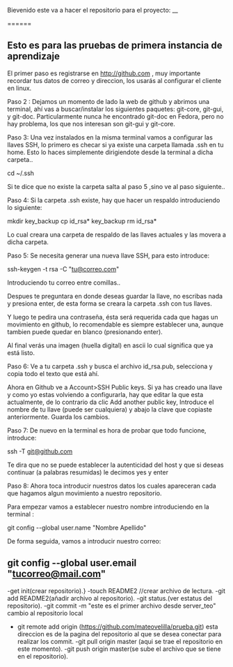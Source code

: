 Bievenido este va a hacer el repositorio
para el proyecto: __

======

Esto es para las pruebas de primera instancia de aprendizaje
------------

El primer paso es registrarse en http://github.com , muy importante recordar tus datos de correo y direccion, los usarás al configurar el cliente en linux.

Paso 2 : Dejamos un momento de lado la web de github y abrimos una terminal, ahí vas a buscar/instalar los siguientes paquetes: git-core, git-gui, y git-doc. Particularmente nunca he encontrado git-doc en Fedora, pero no hay problema, los que nos interesan son git-gui y git-core.


Paso 3: Una vez instalados en la misma terminal vamos a configurar las llaves SSH, lo primero es checar si ya existe una carpeta llamada .ssh en tu home. Esto lo haces simplemente dirigiendote desde la terminal a dicha carpeta..

cd ~/.ssh

Si te dice que no existe la carpeta salta al paso 5 ,sino ve al paso siguiente..

Paso 4: Si la carpeta .ssh existe, hay que hacer un respaldo introduciendo lo siguiente:

mkdir key_backup
cp id_rsa* key_backup
rm id_rsa*

Lo cual creara una carpeta de respaldo de las llaves actuales y las movera a dicha carpeta.

Paso 5: Se necesita generar una nueva llave SSH, para esto introduce:

ssh-keygen -t rsa -C "tu@correo.com"

Introduciendo tu correo entre comillas..

Despues te preguntara en donde deseas guardar la llave, no escribas nada y presiona enter, de esta forma se creara la carpeta .ssh con tus llaves.

Y luego te pedira una contraseña, ésta será requerida cada que hagas un movimiento en github, lo recomendable es siempre establecer una, aunque tambien puede quedar en blanco (presionando enter).

Al final verás una imagen (huella digital) en ascii lo cual significa que ya está listo.

Paso 6:  Ve a tu carpeta .ssh y busca el archivo  id_rsa.pub, selecciona y copia todo el texto que está ahí.

Ahora en Github ve a Account>SSH Public keys. Si ya has creado una llave y como yo estas volviendo a configurarla, hay que editar la que esta actualmente, de lo contrario da clic Add another public key, Introduce el nombre de tu llave (puede ser cualquiera) y abajo la clave que copiaste anteriormente. Guarda los cambios.

Paso 7:  De nuevo en la terminal es hora de probar que todo funcione, introduce:

ssh -T git@github.com

Te dira que no se puede establecer la autenticidad del host y que si deseas continuar (a palabras resumidas) le decimos yes y enter

Paso 8: Ahora toca introducir nuestros datos los cuales apareceran cada que hagamos algun movimiento a nuestro repositorio.

Para empezar vamos a establecer nuestro nombre introduciendo en la terminal :

git config --global user.name "Nombre Apellido"

De forma seguida, vamos a introducir nuestro correo:

git config --global user.email "tucorreo@mail.com"
--------------------------------------------------------------------------------------------------------------------------------------------------------------------
-get init(crear repositorio).}
-touch README2 //crear archivo de lectura.
-git add README2(añadir archivo al repositorio).
-git status.(ver estatus del repositorio).
-git commit -m "este es el primer archivo desde server_teo" cambio al repositorio local
- git remote add origin (https://github.com/mateovelilla/prueba.git) esta direccion es de la pagina del repositorio al que se desea conectar para realizar los commit.
-git pull origin master (aqui se trae el repositorio en este momento).
-git push origin master(se sube el archivo que se tiene en el repositorio).





